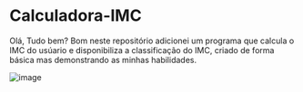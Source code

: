 # Calculadora-IMC

Olá, Tudo bem?
Bom neste repositório adicionei um programa que calcula o IMC do usúario e disponibiliza a classificação do IMC, criado de forma básica mas demonstrando as minhas habilidades.

![image](https://github.com/nicolasdonada/Calculadora-IMC/assets/93623446/fd1436d0-a6cb-4044-824f-3313ec8a3c08)
